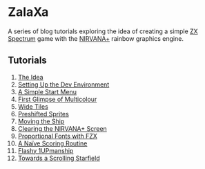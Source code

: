 # ZalaXa
A series of blog tutorials exploring the idea of creating a simple <a href="https://en.wikipedia.org/wiki/ZX_Spectrum" target="_blank">ZX Spectrum</a> game with the <a href="https://faqwiki.zxnet.co.uk/wiki/NIRVANA%2B_Engine" target="_blank">NIRVANA+</a> rainbow graphics engine.

## Tutorials  
1.  <a href="https://seven-fff.com/blog/zalaxa-1-the-idea/" target="_blank">The Idea</a>  
2.  <a href="https://seven-fff.com/blog/zalaxa-2-setting-up-the-dev-environment/" target="_blank">Setting Up the Dev Environment</a>  
3.  <a href="https://seven-fff.com/blog/zalaxa-3-a-simple-start-menu/" target="_blank">A Simple Start Menu</a> 
4.  <a href="https://seven-fff.com/blog/zalaxa-4-first-glimpse-of-multicolour/" target="_blank">First Glimpse of Multicolour</a> 
5.  <a href="https://seven-fff.com/blog/zalaxa-5-wide-tiles/" target="_blank">Wide Tiles</a> 
6.  <a href="https://seven-fff.com/blog/zalaxa-6-preshifted-sprites/" target="_blank">Preshifted Sprites</a> 
7.  <a href="https://seven-fff.com/blog/zalaxa-7-moving-the-ship/" target="_blank">Moving the Ship</a> 
8.  <a href="https://seven-fff.com/blog/zalaxa-8-clearing-the-nirvana-screen/" target="_blank">Clearing the NIRVANA+ Screen</a>
9.  <a href="https://seven-fff.com/blog/zalaxa-9-proportional-fonts-with-fzx/" target="_blank">Proportional Fonts with FZX</a>
10. <a href="https://seven-fff.com/blog/zalaxa-10-a-naive-scoring-routine/" target="_blank">A Naïve Scoring Routine</a>
11. <a href="https://seven-fff.com/blog/zalaxa-11-flashy-1upmanship/" target="_blank">Flashy 1UPmanship</a>
12. <a href="https://seven-fff.com/blog/zalaxa-12-towards-a-scrolling-starfield/" target="_blank">Towards a Scrolling Starfield</a>


